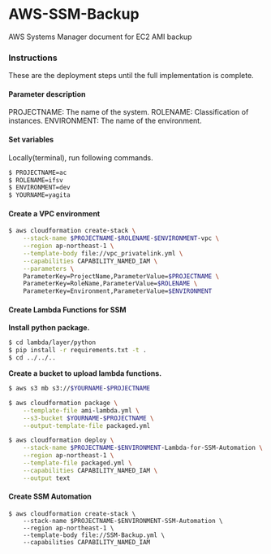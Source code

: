 # AWS-SSM-Backup
AWS Systems Manager document for EC2 AMI backup


### Instructions

These are the deployment steps until the full implementation is complete.

#### Parameter description

PROJECTNAME: The name of the system.
ROLENAME: Classification of instances.
ENVIRONMENT: The name of the environment.

#### Set variables

Locally(terminal), run following commands.

```bash
$ PROJECTNAME=ac
$ ROLENAME=ifsv
$ ENVIRONMENT=dev
$ YOURNAME=yagita
```

#### Create a VPC environment

```bash
$ aws cloudformation create-stack \
    --stack-name $PROJECTNAME-$ROLENAME-$ENVIRONMENT-vpc \
    --region ap-northeast-1 \
    --template-body file://vpc_privatelink.yml \
    --capabilities CAPABILITY_NAMED_IAM \
    --parameters \
    ParameterKey=ProjectName,ParameterValue=$PROJECTNAME \
    ParameterKey=RoleName,ParameterValue=$ROLENAME \
    ParameterKey=Environment,ParameterValue=$ENVIRONMENT
```


#### Create Lambda Functions for SSM

__Install python package.__
```bash
$ cd lambda/layer/python
$ pip install -r requirements.txt -t .
$ cd ../../..
```

__Create a bucket to upload lambda functions.__
```bash
$ aws s3 mb s3://$YOURNAME-$PROJECTNAME
```

```bash
$ aws cloudformation package \
    --template-file ami-lambda.yml \
    --s3-bucket $YOURNAME-$PROJECTNAME \
    --output-template-file packaged.yml

$ aws cloudformation deploy \
    --stack-name $PROJECTNAME-$ENVIRONMENT-Lambda-for-SSM-Automation \
    --region ap-northeast-1 \
    --template-file packaged.yml \
    --capabilities CAPABILITY_NAMED_IAM \
    --output text
```


#### Create SSM Automation

```
$ aws cloudformation create-stack \
    --stack-name $PROJECTNAME-$ENVIRONMENT-SSM-Automation \
    --region ap-northeast-1 \
    --template-body file://SSM-Backup.yml \
    --capabilities CAPABILITY_NAMED_IAM
```
